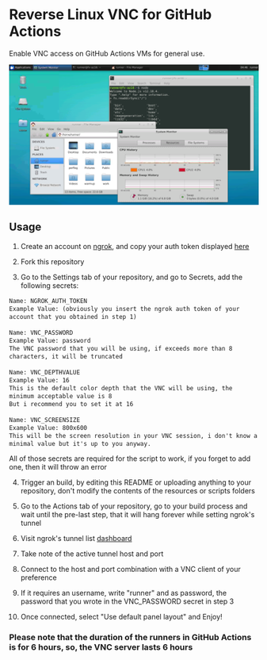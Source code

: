 # Reverse Linux VNC for GitHub Actions
Enable VNC access on GitHub Actions VMs for general use.

![xd](screenshot.png)

## Usage
1) Create an account on [ngrok](https://dashboard.ngrok.com/signup), and copy your auth token displayed [here](https://dashboard.ngrok.com/auth)

2) Fork this repository

3) Go to the Settings tab of your repository, and go to Secrets, add the following secrets:
```
Name: NGROK_AUTH_TOKEN
Example Value: (obviously you insert the ngrok auth token of your account that you obtained in step 1)

Name: VNC_PASSWORD
Example Value: password
The VNC password that you will be using, if exceeds more than 8 characters, it will be truncated

Name: VNC_DEPTHVALUE
Example Value: 16
This is the default color depth that the VNC will be using, the minimum acceptable value is 8
But i recommend you to set it at 16

Name: VNC_SCREENSIZE
Example Value: 800x600
This will be the screen resolution in your VNC session, i don't know a minimal value but it's up to you anyway.
```

All of those secrets are required for the script to work, if you forget to add one, then it will throw an error

4) Trigger an build, by editing this README or uploading anything to your repository, don't modify the contents of the resources or scripts folders

5) Go to the Actions tab of your repository, go to your build process and wait until the pre-last step, that it will hang forever while setting ngrok's tunnel

6) Visit ngrok's tunnel list [dashboard](https://dashboard.ngrok.com/status/tunnels)

7) Take note of the active tunnel host and port

8) Connect to the host and port combination with a VNC client of your preference

9) If it requires an username, write "runner" and as password, the password that you wrote in the VNC_PASSWORD secret in step 3

10) Once connected, select "Use default panel layout" and Enjoy!

### Please note that the duration of the runners in GitHub Actions is for 6 hours, so, the VNC server lasts 6 hours